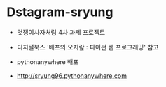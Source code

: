 # Dstagram-sryung
- 멋쟁이사자처럼 4차 과제 프로젝트

- 디지털북스 '배프의 오지랖 : 파이썬 웹 프로그래밍' 참고

- pythonanywhere 배포

- http://sryung96.pythonanywhere.com